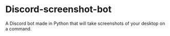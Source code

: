# Discord-screenshot-bot
A Discord bot made in Python that will take screenshots of your desktop on a command.
